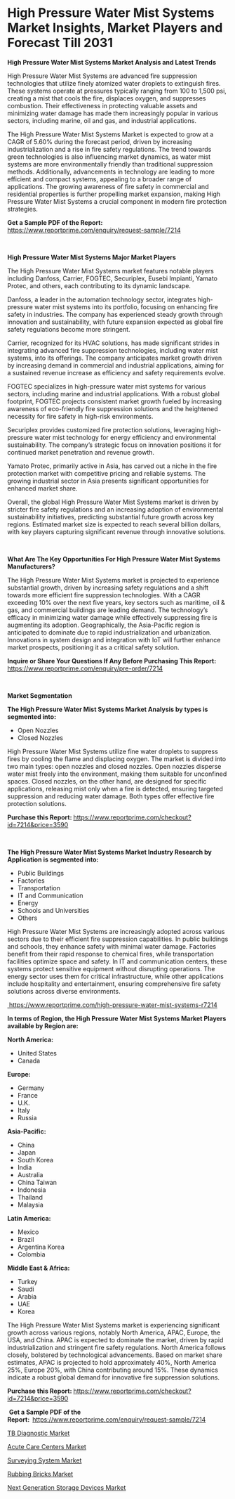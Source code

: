 <p><h1>High Pressure Water Mist Systems Market Insights, Market Players and Forecast Till 2031</h1></p><p><strong>High Pressure Water Mist Systems Market Analysis and Latest Trends</strong></p>
<p><p>High Pressure Water Mist Systems are advanced fire suppression technologies that utilize finely atomized water droplets to extinguish fires. These systems operate at pressures typically ranging from 100 to 1,500 psi, creating a mist that cools the fire, displaces oxygen, and suppresses combustion. Their effectiveness in protecting valuable assets and minimizing water damage has made them increasingly popular in various sectors, including marine, oil and gas, and industrial applications.</p><p>The High Pressure Water Mist Systems Market is expected to grow at a CAGR of 5.60% during the forecast period, driven by increasing industrialization and a rise in fire safety regulations. The trend towards green technologies is also influencing market dynamics, as water mist systems are more environmentally friendly than traditional suppression methods. Additionally, advancements in technology are leading to more efficient and compact systems, appealing to a broader range of applications. The growing awareness of fire safety in commercial and residential properties is further propelling market expansion, making High Pressure Water Mist Systems a crucial component in modern fire protection strategies.</p></p>
<p><strong>Get a Sample PDF of the Report:&nbsp;</strong> <a href="https://www.reportprime.com/enquiry/request-sample/7214">https://www.reportprime.com/enquiry/request-sample/7214</a></p>
<p>&nbsp;</p>
<p><strong>High Pressure Water Mist Systems Major Market Players</strong></p>
<p><p>The High Pressure Water Mist Systems market features notable players including Danfoss, Carrier, FOGTEC, Securiplex, Eusebi Impianti, Yamato Protec, and others, each contributing to its dynamic landscape.</p><p>Danfoss, a leader in the automation technology sector, integrates high-pressure water mist systems into its portfolio, focusing on enhancing fire safety in industries. The company has experienced steady growth through innovation and sustainability, with future expansion expected as global fire safety regulations become more stringent.</p><p>Carrier, recognized for its HVAC solutions, has made significant strides in integrating advanced fire suppression technologies, including water mist systems, into its offerings. The company anticipates market growth driven by increasing demand in commercial and industrial applications, aiming for a sustained revenue increase as efficiency and safety requirements evolve.</p><p>FOGTEC specializes in high-pressure water mist systems for various sectors, including marine and industrial applications. With a robust global footprint, FOGTEC projects consistent market growth fueled by increasing awareness of eco-friendly fire suppression solutions and the heightened necessity for fire safety in high-risk environments.</p><p>Securiplex provides customized fire protection solutions, leveraging high-pressure water mist technology for energy efficiency and environmental sustainability. The company’s strategic focus on innovation positions it for continued market penetration and revenue growth.</p><p>Yamato Protec, primarily active in Asia, has carved out a niche in the fire protection market with competitive pricing and reliable systems. The growing industrial sector in Asia presents significant opportunities for enhanced market share.</p><p>Overall, the global High Pressure Water Mist Systems market is driven by stricter fire safety regulations and an increasing adoption of environmental sustainability initiatives, predicting substantial future growth across key regions. Estimated market size is expected to reach several billion dollars, with key players capturing significant revenue through innovative solutions.</p></p>
<p>&nbsp;</p>
<p><strong>What Are The Key Opportunities For High Pressure Water Mist Systems Manufacturers?</strong></p>
<p><p>The High Pressure Water Mist Systems market is projected to experience substantial growth, driven by increasing safety regulations and a shift towards more efficient fire suppression technologies. With a CAGR exceeding 10% over the next five years, key sectors such as maritime, oil & gas, and commercial buildings are leading demand. The technology’s efficacy in minimizing water damage while effectively suppressing fire is augmenting its adoption. Geographically, the Asia-Pacific region is anticipated to dominate due to rapid industrialization and urbanization. Innovations in system design and integration with IoT will further enhance market prospects, positioning it as a critical safety solution.</p></p>
<p><strong>Inquire or Share Your Questions If Any Before Purchasing This Report:</strong> <a href="https://www.reportprime.com/enquiry/pre-order/7214">https://www.reportprime.com/enquiry/pre-order/7214</a></p>
<p>&nbsp;</p>
<p><strong>Market Segmentation</strong></p>
<p><strong>The High Pressure Water Mist Systems Market Analysis by types is segmented into:</strong></p>
<p><ul><li>Open Nozzles</li><li>Closed Nozzles</li></ul></p>
<p><p>High Pressure Water Mist Systems utilize fine water droplets to suppress fires by cooling the flame and displacing oxygen. The market is divided into two main types: open nozzles and closed nozzles. Open nozzles disperse water mist freely into the environment, making them suitable for unconfined spaces. Closed nozzles, on the other hand, are designed for specific applications, releasing mist only when a fire is detected, ensuring targeted suppression and reducing water damage. Both types offer effective fire protection solutions.</p></p>
<p><strong>Purchase this Report:&nbsp;</strong><a href="https://www.reportprime.com/checkout?id=7214&price=3590">https://www.reportprime.com/checkout?id=7214&price=3590</a></p>
<p>&nbsp;</p>
<p><strong>The High Pressure Water Mist Systems Market Industry Research by Application is segmented into:</strong></p>
<p><ul><li>Public Buildings</li><li>Factories</li><li>Transportation</li><li>IT and Communication</li><li>Energy</li><li>Schools and Universities</li><li>Others</li></ul></p>
<p><p>High Pressure Water Mist Systems are increasingly adopted across various sectors due to their efficient fire suppression capabilities. In public buildings and schools, they enhance safety with minimal water damage. Factories benefit from their rapid response to chemical fires, while transportation facilities optimize space and safety. In IT and communication centers, these systems protect sensitive equipment without disrupting operations. The energy sector uses them for critical infrastructure, while other applications include hospitality and entertainment, ensuring comprehensive fire safety solutions across diverse environments.</p></p>
<p><a href="https://www.reportprime.com/high-pressure-water-mist-systems-r7214">&nbsp;https://www.reportprime.com/high-pressure-water-mist-systems-r7214</a></p>
<p><strong>In terms of Region, the High Pressure Water Mist Systems Market Players available by Region are:</strong></p>
<p>
    <p> <strong> North America: </strong>
        <ul>
            <li>United States</li>
            <li>Canada</li>
        </ul>
        </p> 
    <p> <strong> Europe: </strong>
        <ul>
            <li>Germany</li>
            <li>France</li>
            <li>U.K.</li>
            <li>Italy</li>
            <li>Russia</li>
        </ul>
        </p> 
    <p> <strong> Asia-Pacific: </strong>
        <ul>
            <li>China</li>
            <li>Japan</li>
            <li>South Korea</li>
            <li>India</li>
            <li>Australia</li>
            <li>China Taiwan</li>
            <li>Indonesia</li>
            <li>Thailand</li>
            <li>Malaysia</li>
        </ul>
        </p> 
    <p> <strong> Latin America: </strong>
        <ul>
            <li>Mexico</li>
            <li>Brazil</li>
            <li>Argentina Korea</li>
            <li>Colombia</li>
        </ul>
        </p> 
    <p> <strong> Middle East & Africa: </strong>
        <ul>
            <li>Turkey</li>
            <li>Saudi</li>
            <li>Arabia</li>
            <li>UAE</li>
            <li>Korea</li>
        </ul>
    </p>
    </p>
<p><p>The High Pressure Water Mist Systems market is experiencing significant growth across various regions, notably North America, APAC, Europe, the USA, and China. APAC is expected to dominate the market, driven by rapid industrialization and stringent fire safety regulations. North America follows closely, bolstered by technological advancements. Based on market share estimates, APAC is projected to hold approximately 40%, North America 25%, Europe 20%, with China contributing around 15%. These dynamics indicate a robust global demand for innovative fire suppression solutions.</p></p>
<p><strong>Purchase this Report: </strong><a href="https://www.reportprime.com/checkout?id=7214&price=3590">https://www.reportprime.com/checkout?id=7214&price=3590</a></p>
<p>&nbsp;<strong>Get a Sample PDF of the Report:&nbsp;&nbsp;</strong><a href="https://www.reportprime.com/enquiry/request-sample/7214">https://www.reportprime.com/enquiry/request-sample/7214</a></p>
<p><strong></strong></p>
<p><p><a href="https://medium.com/@emma.white454357/tb-diagnostic-market-trends-a-detailed-study-of-its-market-segmentation-and-analyzing-the-0d7587a1507a">TB Diagnostic Market</a></p><p><a href="https://medium.com/@stephen.russell7684/acute-care-centers-market-forecast-global-market-trends-and-analysis-from-2024-to-2031-covered-in-4e754c7061e7">Acute Care Centers Market</a></p><p><a href="https://issuu.com/reportprime-2/docs/surveying-system-market-size-2030.p_9f671ed6c971b1">Surveying System Market</a></p><p><a href="https://issuu.com/reportprime-2/docs/rubbing-bricks-market-size-2030.ppt_819076a10d9fe9">Rubbing Bricks Market</a></p><p><a href="https://www.linkedin.com/pulse/global-perspectives-next-generation-storage-devices-market-rfdsc?trackingId=aAJYvP%2FXTEWby%2FuVJWWWSA%3D%3D">Next Generation Storage Devices Market</a></p></p>
